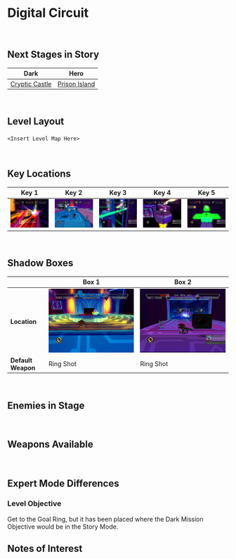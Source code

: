 # Digital Circuit

<br />

## Next Stages in Story
|Dark|Hero|
|--|--|
|[Cryptic Castle](../CrypticCastle)|[Prison Island](../PrisonIsland)|

<br />

## Level Layout
```
<Insert Level Map Here>
```

<br />

## Key Locations
|Key 1|Key 2|Key 3|Key 4|Key 5|
|--|--|--|--|--|
|[ ![](../img/DigitalCircuit/DigitalCircuit-Key1.png) ](../img/DigitalCircuit/DigitalCircuit-Key1.png)|[ ![](../img/DigitalCircuit/DigitalCircuit-Key2.png) ](../img/DigitalCircuit/DigitalCircuit-Key2.png)|[ ![](../img/DigitalCircuit/DigitalCircuit-Key3.png) ](../img/DigitalCircuit/DigitalCircuit-Key3.png)|[ ![](../img/DigitalCircuit/DigitalCircuit-Key4.png) ](../img/DigitalCircuit/DigitalCircuit-Key4.png)|[ ![](../img/DigitalCircuit/DigitalCircuit-Key5.png) ](../img/DigitalCircuit/DigitalCircuit-Key5.png)|

<br />

## Shadow Boxes
| |Box 1|Box 2|
|-|-|-|
|__Location__|[ ![](../img/DigitalCircuit/DigitalCircuit-SpecialWeaponsContainer1.png) ](../img/DigitalCircuit/DigitalCircuit-SpecialWeaponsContainer1.png)|[ ![](../img/DigitalCircuit/DigitalCircuit-SpecialWeaponsContainer2.png) ](../img/DigitalCircuit/DigitalCircuit-SpecialWeaponsContainer2.png)|
|__Default Weapon__|Ring Shot|Ring Shot|

<br />

## Enemies in Stage

<br />

## Weapons Available

<br />

## Expert Mode Differences

### Level Objective
Get to the Goal Ring, but it has been placed where the Dark Mission Objective would be in the Story Mode.

## Notes of Interest

<br />